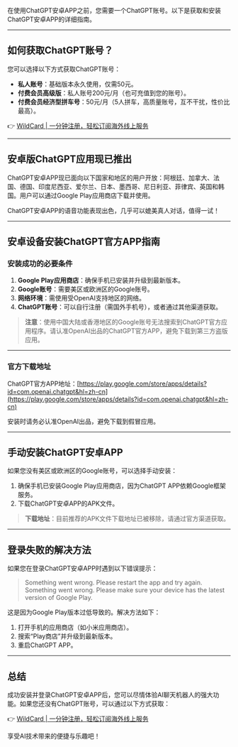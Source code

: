 在使用ChatGPT安卓APP之前，您需要一个ChatGPT账号。以下是获取和安装ChatGPT安卓APP的详细指南。

---

## 如何获取ChatGPT账号？

您可以选择以下方式获取ChatGPT账号：

- **私人账号**：基础版本永久使用，仅需50元。
- **付费会员高级版**：私人账号200元/月（也可充值到您的账号）。
- **付费会员经济型拼车号**：50元/月（5人拼车，高质量账号，互不干扰，性价比最高）。

👉 [WildCard | 一分钟注册，轻松订阅海外线上服务](https://bit.ly/bewildcard)

---

## 安卓版ChatGPT应用现已推出

ChatGPT安卓APP现已面向以下国家和地区的用户开放：阿根廷、加拿大、法国、德国、印度尼西亚、爱尔兰、日本、墨西哥、尼日利亚、菲律宾、英国和韩国。用户可以通过Google Play应用商店下载并使用。

ChatGPT安卓APP的语音功能表现出色，几乎可以媲美真人对话，值得一试！

---

## 安卓设备安装ChatGPT官方APP指南

### 安装成功的必要条件

1. **Google Play应用商店**：确保手机已安装并升级到最新版本。
2. **Google账号**：需要美区或欧洲区的Google账号。
3. **网络环境**：需使用受OpenAI支持地区的网络。
4. **ChatGPT账号**：可以自行注册（需国外手机号），或者通过其他渠道获取。

> **注意**：使用中国大陆或香港地区的Google账号无法搜索到ChatGPT官方应用程序。请认准OpenAI出品的ChatGPT官方APP，避免下载到第三方盗版应用。

---

### 官方下载地址

ChatGPT官方APP地址：[https://play.google.com/store/apps/details?id=com.openai.chatgpt&hl=zh-cn](https://play.google.com/store/apps/details?id=com.openai.chatgpt&hl=zh-cn)

安装时请务必认准OpenAI出品，避免下载到假冒应用。

---

## 手动安装ChatGPT安卓APP

如果您没有美区或欧洲区的Google账号，可以选择手动安装：

1. 确保手机已安装Google Play应用商店，因为ChatGPT APP依赖Google框架服务。
2. 下载ChatGPT安卓APP的APK文件。

> **下载地址**：目前推荐的APK文件下载地址已被移除，请通过官方渠道获取。

---

## 登录失败的解决方法

如果您在登录ChatGPT安卓APP时遇到以下错误提示：

> Something went wrong. Please restart the app and try again.  
> Something went wrong. Please make sure your device has the latest version of Google Play.

这是因为Google Play版本过低导致的。解决方法如下：

1. 打开手机的应用商店（如小米应用商店）。
2. 搜索“Play商店”并升级到最新版本。
3. 重启ChatGPT APP。

---

## 总结

成功安装并登录ChatGPT安卓APP后，您可以尽情体验AI聊天机器人的强大功能。如果您还没有ChatGPT账号，可以通过以下方式获取：

👉 [WildCard | 一分钟注册，轻松订阅海外线上服务](https://bit.ly/bewildcard)

享受AI技术带来的便捷与乐趣吧！